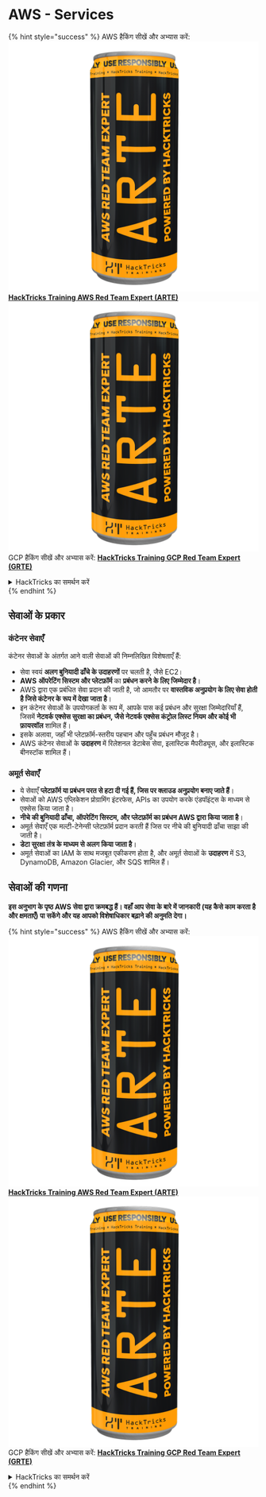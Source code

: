 # AWS - Services

{% hint style="success" %}
AWS हैकिंग सीखें और अभ्यास करें:<img src="../../../.gitbook/assets/image (1) (1) (1).png" alt="" data-size="line">[**HackTricks Training AWS Red Team Expert (ARTE)**](https://training.hacktricks.xyz/courses/arte)<img src="../../../.gitbook/assets/image (1) (1) (1).png" alt="" data-size="line">\
GCP हैकिंग सीखें और अभ्यास करें: <img src="../../../.gitbook/assets/image (2).png" alt="" data-size="line">[**HackTricks Training GCP Red Team Expert (GRTE)**<img src="../../../.gitbook/assets/image (2).png" alt="" data-size="line">](https://training.hacktricks.xyz/courses/grte)

<details>

<summary>HackTricks का समर्थन करें</summary>

* [**सदस्यता योजनाएँ**](https://github.com/sponsors/carlospolop) देखें!
* **💬 [**Discord समूह**](https://discord.gg/hRep4RUj7f) या [**telegram समूह**](https://t.me/peass) में शामिल हों या **Twitter** 🐦 पर हमें **फॉलो करें** [**@hacktricks\_live**](https://twitter.com/hacktricks_live)**.**
* **हैकिंग ट्रिक्स साझा करें और** [**HackTricks**](https://github.com/carlospolop/hacktricks) और [**HackTricks Cloud**](https://github.com/carlospolop/hacktricks-cloud) github repos में PRs सबमिट करें।

</details>
{% endhint %}

## सेवाओं के प्रकार

### कंटेनर सेवाएँ

कंटेनर सेवाओं के अंतर्गत आने वाली सेवाओं की निम्नलिखित विशेषताएँ हैं:

* सेवा स्वयं **अलग बुनियादी ढाँचे के उदाहरणों** पर चलती है, जैसे EC2।
* **AWS** **ऑपरेटिंग सिस्टम और प्लेटफ़ॉर्म** का **प्रबंधन करने के लिए जिम्मेदार है**।
* AWS द्वारा एक प्रबंधित सेवा प्रदान की जाती है, जो आमतौर पर **वास्तविक अनुप्रयोग के लिए सेवा होती है जिसे कंटेनर के रूप में देखा जाता है**।
* इन कंटेनर सेवाओं के उपयोगकर्ता के रूप में, आपके पास कई प्रबंधन और सुरक्षा जिम्मेदारियाँ हैं, जिसमें **नेटवर्क एक्सेस सुरक्षा का प्रबंधन, जैसे नेटवर्क एक्सेस कंट्रोल लिस्ट नियम और कोई भी फ़ायरवॉल** शामिल हैं।
* इसके अलावा, जहाँ भी प्लेटफ़ॉर्म-स्तरीय पहचान और पहुँच प्रबंधन मौजूद है।
* AWS कंटेनर सेवाओं के **उदाहरण** में रिलेशनल डेटाबेस सेवा, इलास्टिक मैपरीड्यूस, और इलास्टिक बीनस्टॉक शामिल हैं।

### अमूर्त सेवाएँ

* ये सेवाएँ **प्लेटफ़ॉर्म या प्रबंधन परत से हटा दी गई हैं, जिस पर क्लाउड अनुप्रयोग बनाए जाते हैं**।
* सेवाओं को AWS एप्लिकेशन प्रोग्रामिंग इंटरफेस, APIs का उपयोग करके एंडपॉइंट्स के माध्यम से एक्सेस किया जाता है।
* **नीचे की बुनियादी ढाँचा, ऑपरेटिंग सिस्टम, और प्लेटफ़ॉर्म का प्रबंधन AWS द्वारा किया जाता है**।
* अमूर्त सेवाएँ एक मल्टी-टेनेन्सी प्लेटफ़ॉर्म प्रदान करती हैं जिस पर नीचे की बुनियादी ढाँचा साझा की जाती है।
* **डेटा सुरक्षा तंत्र के माध्यम से अलग किया जाता है**।
* अमूर्त सेवाओं का IAM के साथ मजबूत एकीकरण होता है, और अमूर्त सेवाओं के **उदाहरण** में S3, DynamoDB, Amazon Glacier, और SQS शामिल हैं।

## सेवाओं की गणना

**इस अनुभाग के पृष्ठ AWS सेवा द्वारा क्रमबद्ध हैं। वहाँ आप सेवा के बारे में जानकारी (यह कैसे काम करता है और क्षमताएँ) पा सकेंगे और यह आपको विशेषाधिकार बढ़ाने की अनुमति देगा।**

{% hint style="success" %}
AWS हैकिंग सीखें और अभ्यास करें:<img src="../../../.gitbook/assets/image (1) (1) (1).png" alt="" data-size="line">[**HackTricks Training AWS Red Team Expert (ARTE)**](https://training.hacktricks.xyz/courses/arte)<img src="../../../.gitbook/assets/image (1) (1) (1).png" alt="" data-size="line">\
GCP हैकिंग सीखें और अभ्यास करें: <img src="../../../.gitbook/assets/image (2).png" alt="" data-size="line">[**HackTricks Training GCP Red Team Expert (GRTE)**<img src="../../../.gitbook/assets/image (2).png" alt="" data-size="line">](https://training.hacktricks.xyz/courses/grte)

<details>

<summary>HackTricks का समर्थन करें</summary>

* [**सदस्यता योजनाएँ**](https://github.com/sponsors/carlospolop) देखें!
* **💬 [**Discord समूह**](https://discord.gg/hRep4RUj7f) या [**telegram समूह**](https://t.me/peass) में शामिल हों या **Twitter** 🐦 पर हमें **फॉलो करें** [**@hacktricks\_live**](https://twitter.com/hacktricks_live)**.**
* **हैकिंग ट्रिक्स साझा करें और** [**HackTricks**](https://github.com/carlospolop/hacktricks) और [**HackTricks Cloud**](https://github.com/carlospolop/hacktricks-cloud) github repos में PRs सबमिट करें।

</details>
{% endhint %}

